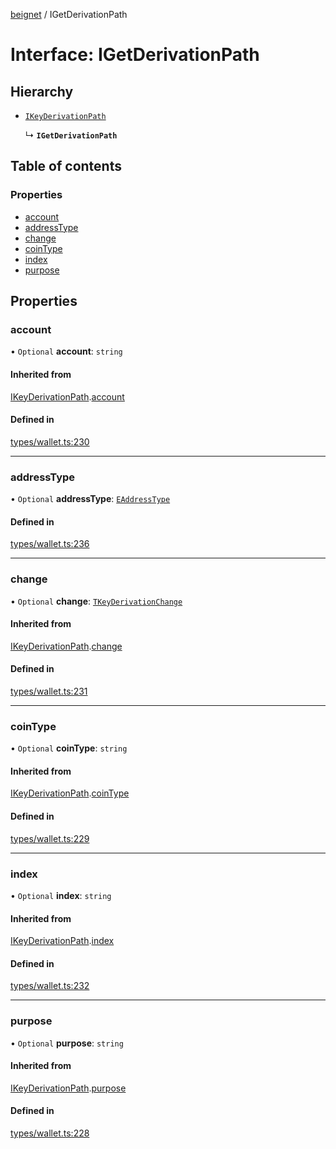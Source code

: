 [beignet](../README.md) / IGetDerivationPath

# Interface: IGetDerivationPath

## Hierarchy

- [`IKeyDerivationPath`](IKeyDerivationPath.md)

  ↳ **`IGetDerivationPath`**

## Table of contents

### Properties

- [account](IGetDerivationPath.md#account)
- [addressType](IGetDerivationPath.md#addresstype)
- [change](IGetDerivationPath.md#change)
- [coinType](IGetDerivationPath.md#cointype)
- [index](IGetDerivationPath.md#index)
- [purpose](IGetDerivationPath.md#purpose)

## Properties

### account

• `Optional` **account**: `string`

#### Inherited from

[IKeyDerivationPath](IKeyDerivationPath.md).[account](IKeyDerivationPath.md#account)

#### Defined in

[types/wallet.ts:230](https://github.com/synonymdev/beignet/blob/0e5dd24/src/types/wallet.ts#L230)

___

### addressType

• `Optional` **addressType**: [`EAddressType`](../enums/EAddressType.md)

#### Defined in

[types/wallet.ts:236](https://github.com/synonymdev/beignet/blob/0e5dd24/src/types/wallet.ts#L236)

___

### change

• `Optional` **change**: [`TKeyDerivationChange`](../README.md#tkeyderivationchange)

#### Inherited from

[IKeyDerivationPath](IKeyDerivationPath.md).[change](IKeyDerivationPath.md#change)

#### Defined in

[types/wallet.ts:231](https://github.com/synonymdev/beignet/blob/0e5dd24/src/types/wallet.ts#L231)

___

### coinType

• `Optional` **coinType**: `string`

#### Inherited from

[IKeyDerivationPath](IKeyDerivationPath.md).[coinType](IKeyDerivationPath.md#cointype)

#### Defined in

[types/wallet.ts:229](https://github.com/synonymdev/beignet/blob/0e5dd24/src/types/wallet.ts#L229)

___

### index

• `Optional` **index**: `string`

#### Inherited from

[IKeyDerivationPath](IKeyDerivationPath.md).[index](IKeyDerivationPath.md#index)

#### Defined in

[types/wallet.ts:232](https://github.com/synonymdev/beignet/blob/0e5dd24/src/types/wallet.ts#L232)

___

### purpose

• `Optional` **purpose**: `string`

#### Inherited from

[IKeyDerivationPath](IKeyDerivationPath.md).[purpose](IKeyDerivationPath.md#purpose)

#### Defined in

[types/wallet.ts:228](https://github.com/synonymdev/beignet/blob/0e5dd24/src/types/wallet.ts#L228)
